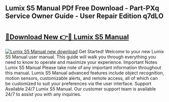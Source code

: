 ## Lumix S5 Manual PDf Free Download - Part-PXq Service Owner Guide - User Repair Edition q7dLO

# <h2><a href="http://bc2899.oget.top/?id=Lumix+S5+Manual">🔗Download New 👉🔴 Lumix S5 Manual</a></h2>

[![Lumix S5 Manual new download](https://i.imgur.com/5g1atiW.png)](http://bc2899.oget.top/?id=Lumix+S5+Manual)
Get Started! Welcome to your new Lumix S5 Manual user manual. This guide will walk you through everything you need to know to operate and maximize your experience. Important Notes Lumix S5 Manual Please take note of any important information throughout this manual. Lumix S5 Manual advanced features include object recognition, motion sensors, customizable alerts, and remote access, all of which can be customized to suit your preferences via the user interface. Support Available 24/7 Lumix S5 Manual. Our customer support team is available 24/7 to assist you with any inquiries.

